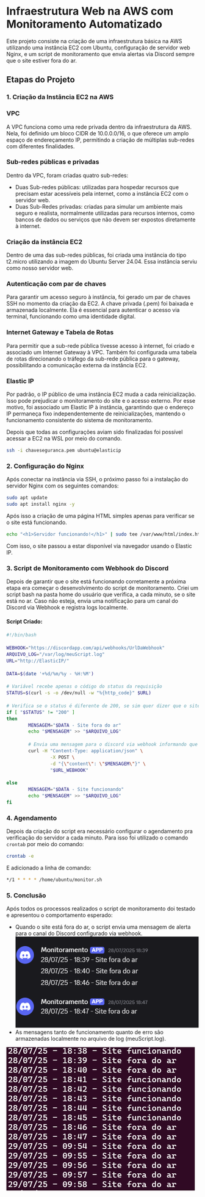# Infraestrutura Web na AWS com Monitoramento Automatizado
Este projeto consiste na criação de uma infraestrutura básica na AWS utilizando uma instância EC2 com Ubuntu, configuração de servidor web Nginx, e um script de monitoramento que envia alertas via Discord sempre que o site estiver fora do ar.

## Etapas do Projeto

### 1. Criação da Instância EC2 na AWS
### VPC
A VPC funciona como uma rede privada dentro da infraestrutura da AWS. Nela, foi definido um bloco CIDR de 10.0.0.0/16, o que oferece um amplo espaço de endereçamento IP, permitindo a criação de múltiplas sub-redes com diferentes finalidades.

### Sub-redes públicas e privadas
Dentro da VPC, foram criadas quatro sub-redes:
- Duas Sub-redes públicas: utilizadas para hospedar recursos que precisam estar acessíveis pela internet, como a instância EC2 com o servidor web.
- Duas Sub-Redes privadas: criadas para simular um ambiente mais seguro e realista, normalmente utilizadas para recursos internos, como bancos de dados ou serviços que não devem ser expostos diretamente à internet.
  
### Criação da instância EC2
Dentro de uma das sub-redes públicas, foi criada uma instância do tipo t2.micro utilizando a imagem do Ubuntu Server 24.04. Essa instância serviu como nosso servidor web.

### Autenticação com par de chaves
Para garantir um acesso seguro à instância, foi gerado um par de chaves SSH no momento da criação da EC2. A chave privada (.pem) foi baixada e armazenada localmente. Ela é essencial para autenticar o acesso via terminal, funcionando como uma identidade digital.

### Internet Gateway e Tabela de Rotas
Para permitir que a sub-rede pública tivesse acesso à internet, foi criado e associado um Internet Gateway à VPC. Também foi configurada uma tabela de rotas direcionando o tráfego da sub-rede pública para o gateway, possibilitando a comunicação externa da instância EC2.

### Elastic IP
Por padrão, o IP público de uma instância EC2 muda a cada reinicialização. Isso pode prejudicar o monitoramento do site e o acesso externo. Por esse motivo, foi associado um Elastic IP à instância, garantindo que o endereço IP permaneça fixo independentemente de reinicializações, mantendo o funcionamento consistente do sistema de monitoramento.

Depois que todas as configurações aviam sido finalizadas foi possível acessar a EC2 na WSL por meio do comando.
```bash
ssh -i chaveseguranca.pem ubuntu@elasticip
```

### 2. Configuração do Nginx
Após conectar na instância via SSH, o próximo passo foi a instalação do servidor Nginx com os seguintes comandos:
```bash
sudo apt update
sudo apt install nginx -y
```

Após isso a criação de uma página HTML simples apenas para verificar se o site está funcionando.

```bash
echo "<h1>Servidor funcionando!</h1>" | sudo tee /var/www/html/index.html
```

Com isso, o site passou a estar disponível via navegador usando o Elastic IP.

### 3. Script de Monitoramento com Webhook do Discord
Depois de garantir que o site está funcionando corretamente a próxima etapa era começar o desenvolvimento do script de monitoramento.
Criei um script bash na pasta home do usuário que verifica, a cada minuto, se o site está no ar. Caso não esteja, envia uma notificação para um canal do Discord via Webhook e registra logs localmente.

#### Script Criado:
```bash
#!/bin/bash

WEBHOOK="https://discordapp.com/api/webhooks/UrlDaWebhook"
ARQUIVO_LOG="/var/log/meuScript.log"
URL="http://ElasticIP/"

DATA=$(date '+%d/%m/%y - %H:%M')

# Variável recebe apenas o código do status da requisição
STATUS=$(curl -s -o /dev/null -w "%{http_code}" $URL)

# Verifica se o status é diferente de 200, se sim quer dizer que o site está fora do ar
if [ "$STATUS" != "200" ]
then
        MENSAGEM="$DATA - Site fora do ar"
        echo "$MENSAGEM" >> "$ARQUIVO_LOG"

        # Envia uma mensagem para o discord via webhook informando que site está fora do ar
        curl -H "Content-Type: application/json" \
                -X POST \
                -d "{\"content\": \"$MENSAGEM\"}" \
                "$URL_WEBHOOK"

else
        MENSAGEM="$DATA - Site funcionando"
        echo "$MENSAGEM" >> "$ARQUIVO_LOG"
fi
```

### 4. Agendamento 
Depois da criação do script era necessário configurar o agendamento pra verificação do servidor a cada minuto.
Para isso foi utilizado o comando `crontab` por meio do comando:
```bash
crontab -e
```
E adicionado a linha de comando:
```bash
*/1 * * * * /home/ubuntu/monitor.sh
```

### 5. Conclusão
Após todos os processos realizados o script de monitoramento doi testado e apresentou o comportamento esperado:
- Quando o site está fora do ar, o script envia uma mensagem de alerta para o canal do Discord configurado via webhook.
![print](imagens/alertas-script.png)
- As mensagens tanto de funcionamento quanto de erro são armazenadas localmente no arquivo de log (meuScript.log).

![print](imagens/mensagens-log.png)

